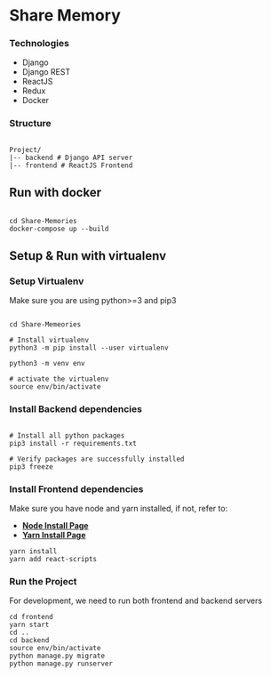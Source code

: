 # Share Memory

### Technologies

- Django
- Django REST
- ReactJS
- Redux
- Docker

### Structure
```

Project/
|-- backend # Django API server
|-- frontend # ReactJS Frontend
```


## Run with docker

```

cd Share-Memories
docker-compose up --build

```

## Setup & Run with virtualenv

### Setup Virtualenv

Make sure you are using python>=3 and pip3

```

cd Share-Memeories

# Install virtualenv
python3 -m pip install --user virtualenv

python3 -m venv env

# activate the virtualenv
source env/bin/activate

```

### Install Backend dependencies

```

# Install all python packages
pip3 install -r requirements.txt

# Verify packages are successfully installed
pip3 freeze

```

### Install Frontend dependencies
Make sure you have node and yarn installed, if not, refer to:
- [**Node Install Page**](https://nodejs.org/en/download/)
- [**Yarn Install Page**](https://legacy.yarnpkg.com/lang/en/docs/install/)
```
yarn install
yarn add react-scripts
```

### Run the Project

For development, we need to run both frontend and backend servers
```
cd frontend
yarn start
cd ..
cd backend
source env/bin/activate
python manage.py migrate
python manage.py runserver
